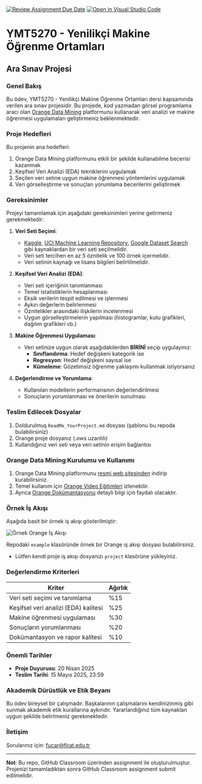 [![Review Assignment Due Date](https://classroom.github.com/assets/deadline-readme-button-22041afd0340ce965d47ae6ef1cefeee28c7c493a6346c4f15d667ab976d596c.svg)](https://classroom.github.com/a/d_L6NR7B)
[![Open in Visual Studio Code](https://classroom.github.com/assets/open-in-vscode-2e0aaae1b6195c2367325f4f02e2d04e9abb55f0b24a779b69b11b9e10269abc.svg)](https://classroom.github.com/online_ide?assignment_repo_id=19529254&assignment_repo_type=AssignmentRepo)
# YMT5270 - Yenilikçi Makine Öğrenme Ortamları
## Ara Sınav Projesi

### Genel Bakış

Bu ödev, YMT5270 - Yenilikçi Makine Öğrenme Ortamları dersi kapsamında verilen ara sınav projesidir. Bu projede, kod yazmadan görsel programlama aracı olan [Orange Data Mining](https://orangedatamining.com/) platformunu kullanarak veri analizi ve makine öğrenmesi uygulamaları geliştirmeniz beklenmektedir.

### Proje Hedefleri

Bu projenin ana hedefleri:

1. Orange Data Mining platformunu etkili bir şekilde kullanabilme becerisi kazanmak
2. Keşifsel Veri Analizi (EDA) tekniklerini uygulamak
3. Seçilen veri setine uygun makine öğrenmesi yöntemlerini uygulamak
4. Veri görselleştirme ve sonuçları yorumlama becerilerini geliştirmek

### Gereksinimler

Projeyi tamamlamak için aşağıdaki gereksinimleri yerine getirmeniz gerekmektedir:

1. **Veri Seti Seçimi**: 
   - [Kaggle](https://www.kaggle.com/datasets), [UCI Machine Learning Repository](https://archive.ics.uci.edu/), [Google Dataset Search](https://datasetsearch.research.google.com/) gibi kaynaklardan bir veri seti seçilmelidir.
   - Veri seti tercihen en az 5 öznitelik ve 100 örnek içermelidir.
   - Veri setinin kaynağı ve lisans bilgileri belirtilmelidir.

2. **Keşifsel Veri Analizi (EDA)**:
   - Veri seti içeriğinin tanımlanması
   - Temel istatistiklerin hesaplanması
   - Eksik verilerin tespit edilmesi ve işlenmesi
   - Aykırı değerlerin belirlenmesi
   - Öznitelikler arasındaki ilişkilerin incelenmesi
   - Uygun görselleştirmelerin yapılması (histogramlar, kutu grafikleri, dağılım grafikleri vb.)

3. **Makine Öğrenmesi Uygulaması**:
   - Veri setinize uygun olarak aşağıdakilerden **BİRİNİ** seçip uygulayınız:
     - **Sınıflandırma**: Hedef değişkeni kategorik ise
     - **Regresyon**: Hedef değişkeni sayısal ise
     - **Kümeleme**: Gözetimsiz öğrenme yaklaşımı kullanmak istiyorsanız

4. **Değerlendirme ve Yorumlama**:
   - Kullanılan modellerin performansının değerlendirilmesi
   - Sonuçların yorumlanması ve önerilerin sunulması

### Teslim Edilecek Dosyalar

1. Doldurulmuş `ReadMe_YourProject.md` dosyası (şablonu bu repoda bulabilirsiniz)
2. Orange proje dosyanız (.ows uzantılı)
3. Kullandığınız veri seti veya veri setinin erişim bağlantısı

### Orange Data Mining Kurulumu ve Kullanımı

1. Orange Data Mining platformunu [resmi web sitesinden](https://orangedatamining.com/download/) indirip kurabilirsiniz.
2. Temel kullanım için [Orange Video Eğitimleri](https://www.youtube.com/c/OrangeDataMining) izlenebilir.
3. Ayrıca [Orange Dokümantasyonu](https://orangedatamining.com/docs/) detaylı bilgi için faydalı olacaktır.

### Örnek İş Akışı

Aşağıda basit bir örnek iş akışı gösterilmiştir:

![Örnek Orange İş Akışı](img/example_workflow.png)

Repodaki `example` klasöründe örnek bir Orange iş akışı dosyası bulabilirsiniz. 
- Lütfen kendi proje iş akışı dosyanızı `project` klasörüne yükleyiniz. 

### Değerlendirme Kriterleri

| Kriter | Ağırlık |
|--------|---------|
| Veri seti seçimi ve tanımlama | %15 |
| Keşifsel veri analizi (EDA) kalitesi | %25 |
| Makine öğrenmesi uygulaması | %30 |
| Sonuçların yorumlanması | %20 |
| Dokümantasyon ve rapor kalitesi | %10 |

### Önemli Tarihler

- **Proje Duyurusu**: 20 Nisan 2025
- **Teslim Tarihi**: 15 Mayıs 2025, 23:59

### Akademik Dürüstlük ve Etik Beyanı

Bu ödev bireysel bir çalışmadır. Başkalarının çalışmalarını kendinizinmiş gibi sunmak akademik etik kurallarına aykırıdır. 
Yararlandığınız tüm kaynakları uygun şekilde belirtmeniz gerekmektedir.

### İletişim

Sorularınız için: fucar@firat.edu.tr

---

**Not**: Bu repo, GitHub Classroom üzerinden assignment ile oluşturulmuştur. Projenizi tamamladıktan sonra GitHub Classroom assignment submit edilmelidir.
